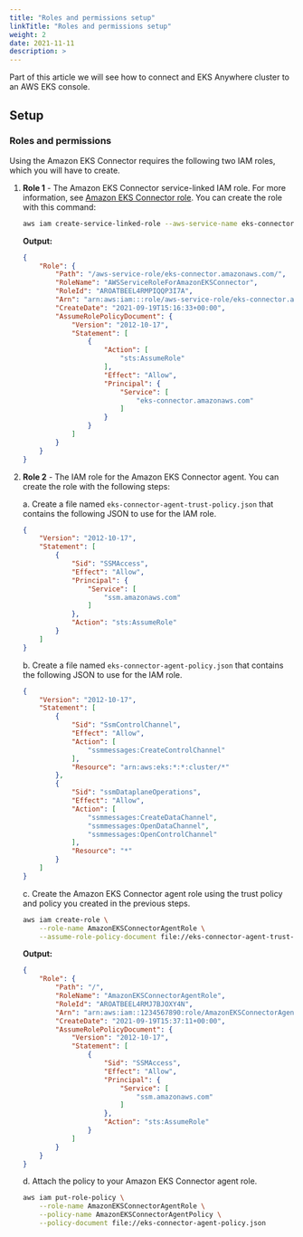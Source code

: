 ```yaml
---
title: "Roles and permissions setup"
linkTitle: "Roles and permissions setup"
weight: 2
date: 2021-11-11
description: >  
---
```


Part of this article we will see how to connect and EKS Anywhere cluster to an AWS EKS console.

## Setup

### Roles and permissions

Using the Amazon EKS Connector requires the following two IAM roles, which you will have to create.

1. **Role 1** - The Amazon EKS Connector service-linked IAM role. For more information, see [Amazon EKS Connector role](https://docs.aws.amazon.com/eks/latest/userguide/using-service-linked-roles-eks-connector.html). You can create the role with this command:

    ```bash
    aws iam create-service-linked-role --aws-service-name eks-connector.amazonaws.com
    ```

    **Output:**

    ```json
    {
        "Role": {
            "Path": "/aws-service-role/eks-connector.amazonaws.com/",
            "RoleName": "AWSServiceRoleForAmazonEKSConnector",
            "RoleId": "AROATBEEL4RMPIQQP3I7A",
            "Arn": "arn:aws:iam:::role/aws-service-role/eks-connector.amazonaws.com/AWSServiceRoleForAmazonEKSConnector",
            "CreateDate": "2021-09-19T15:16:33+00:00",
            "AssumeRolePolicyDocument": {
                "Version": "2012-10-17",
                "Statement": [
                    {
                        "Action": [
                            "sts:AssumeRole"
                        ],
                        "Effect": "Allow",
                        "Principal": {
                            "Service": [
                                "eks-connector.amazonaws.com"
                            ]
                        }
                    }
                ]
            }
        }
    }
    ```

2. **Role 2** - The IAM role for the Amazon EKS Connector agent. You can create the role with the following steps:

    a. Create a file named `eks-connector-agent-trust-policy.json` that contains the following JSON to use for the IAM role.

    ```json
    {
        "Version": "2012-10-17",
        "Statement": [
            {
                "Sid": "SSMAccess",
                "Effect": "Allow",
                "Principal": {
                    "Service": [
                        "ssm.amazonaws.com"
                    ]
                },
                "Action": "sts:AssumeRole"
            }
        ]
    }
    ```

    b. Create a file named `eks-connector-agent-policy.json` that contains the following JSON to use for the IAM role.

    ```json
    {
        "Version": "2012-10-17",
        "Statement": [
            {
                "Sid": "SsmControlChannel",
                "Effect": "Allow",
                "Action": [
                    "ssmmessages:CreateControlChannel"
                ],
                "Resource": "arn:aws:eks:*:*:cluster/*"
            },
            {
                "Sid": "ssmDataplaneOperations",
                "Effect": "Allow",
                "Action": [
                    "ssmmessages:CreateDataChannel",
                    "ssmmessages:OpenDataChannel",
                    "ssmmessages:OpenControlChannel"
                ],
                "Resource": "*"
            }
        ]
    }
    ```

    c. Create the Amazon EKS Connector agent role using the trust policy and policy you created in the previous steps.

    ```bash
    aws iam create-role \
        --role-name AmazonEKSConnectorAgentRole \
        --assume-role-policy-document file://eks-connector-agent-trust-policy.json
    ```

    **Output:**

    ```json
    {
        "Role": {
            "Path": "/",
            "RoleName": "AmazonEKSConnectorAgentRole",
            "RoleId": "AROATBEEL4RMJ7BJOXY4N",
            "Arn": "arn:aws:iam::1234567890:role/AmazonEKSConnectorAgentRole",
            "CreateDate": "2021-09-19T15:37:11+00:00",
            "AssumeRolePolicyDocument": {
                "Version": "2012-10-17",
                "Statement": [
                    {
                        "Sid": "SSMAccess",
                        "Effect": "Allow",
                        "Principal": {
                            "Service": [
                                "ssm.amazonaws.com"
                            ]
                        },
                        "Action": "sts:AssumeRole"
                    }
                ]
            }
        }
    }
    ```

    d. Attach the policy to your Amazon EKS Connector agent role.

    ```bash
    aws iam put-role-policy \
        --role-name AmazonEKSConnectorAgentRole \
        --policy-name AmazonEKSConnectorAgentPolicy \
        --policy-document file://eks-connector-agent-policy.json
    ```
